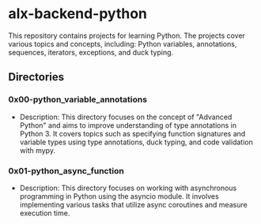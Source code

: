 # alx-backend-python

This repository contains projects for learning Python. The projects cover various topics and concepts, including: Python variables, annotations, sequences, iterators, exceptions, and duck typing.

## Directories

### 0x00-python_variable_annotations

- Description: This directory focuses on the concept of "Advanced Python" and aims to improve understanding of type annotations in Python 3. It covers topics such as specifying function signatures and variable types using type annotations, duck typing, and code validation with mypy.

### 0x01-python_async_function

- Description: This directory focuses on working with asynchronous programming in Python using the asyncio module. It involves implementing various tasks that utilize async coroutines and measure execution time.
